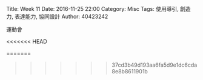Title: Week 11
Date: 2016-11-25 22:00
Category: Misc
Tags: 使用導引, 創造力, 表達能力, 協同設計
Author: 40423242

<p>運動會<p>

<<<<<<< HEAD


=======
>>>>>>> 37cd3b49d193aa6fa5d9e1dc6cda8e8b8611901b
